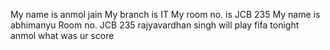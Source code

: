My name is anmol jain
My branch is IT
My room no. is JCB 235
My name is abhimanyu
Room no. JCB 235
rajyavardhan singh will play fifa tonight
anmol what was ur score 
